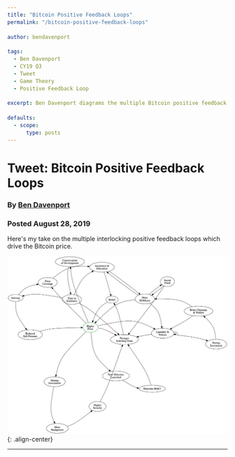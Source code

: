 ```yaml
---
title: "Bitcoin Positive Feedback Loops"
permalink: "/bitcoin-positive-feedback-loops" 

author: bendavenport

tags:
  - Ben Davenport
  - CY19 Q3
  - Tweet
  - Game Theory
  - Positive Feedback Loop

excerpt: Ben Davenport diagrams the multiple Bitcoin positive feedback loops. Posted August 28, 2019.

defaults:
  - scope:
      type: posts
---
```


# Tweet: Bitcoin Positive Feedback Loops
### By [Ben Davenport](https://twitter.com/bendavenport)
### Posted August 28, 2019

Here's my take on the multiple interlocking positive feedback loops which drive the Bitcoin price.

![](/assets/images/cy19/cy19m8/bd-1.png){: .align-center}

***
